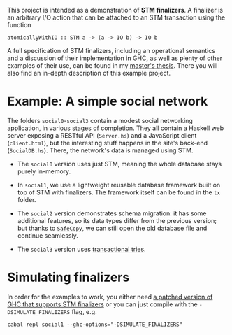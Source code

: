 This project is intended as a demonstration of **STM finalizers**.
A finalizer is an arbitrary I/O action that can be attached to an STM transaction using the function
    
    atomicallyWithIO :: STM a -> (a -> IO b) -> IO b

A full specification of STM finalizers, including an operational semantics and a discussion of their implementation in GHC, as well as plenty of other examples of their use, can be found in my [master's thesis](https://github.com/mcschroeder/thesis). There you will also find an in-depth description of this example project.

# Example: A simple social network

The folders `social0`-`social3` contain a modest social networking application, in various stages of completion.
They all contain a Haskell web server exposing a RESTful API (`Server.hs`) and a JavaScript client (`client.html`), but the interesting stuff happens in the site's back-end (`SocialDB.hs`).
There, the network's data is managed using STM.

* The `social0` version uses just STM, meaning the whole database stays purely in-memory.

* In `social1`, we use a lightweight reusable database framework built on top of STM with finalizers. The framework itself can be found in the `tx` folder.  

* The `social2` version demonstrates schema migration: it has some additional features, so its data types differ from the previous version; but thanks to [`SafeCopy`](http://hackage.haskell.org/package/safecopy), we can still open the old database file and continue seamlessly.

* The `social3` version uses [transactional tries](http://hackage.haskell.org/package/ttrie).

# Simulating finalizers

In order for the examples to work, you either need [a patched version of GHC that supports STM finalizers](http://github.com/mcschroeder/ghc) or you can just compile with the `-DSIMULATE_FINALIZERS` flag, e.g.

    cabal repl social1 --ghc-options="-DSIMULATE_FINALIZERS"
